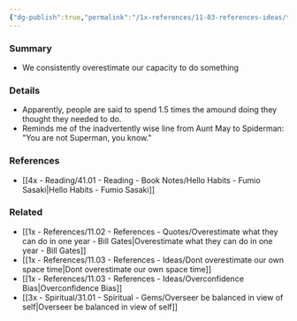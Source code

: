 ```yaml
---
{"dg-publish":true,"permalink":"/1x-references/11-03-references-ideas/the-superman-illusion/","dgShowBacklinks":false}
---
```



### Summary
- We consistently overestimate our capacity to do something

### Details
- Apparently, people are said to spend 1.5 times the amound doing they thought they needed to do.
- Reminds me of the inadvertently wise line from Aunt May to Spiderman: "You are not Superman, you know."

### References
- [[4x - Reading/41.01 - Reading - Book Notes/Hello Habits - Fumio Sasaki\|Hello Habits - Fumio Sasaki]]

### Related
- [[1x - References/11.02 - References - Quotes/Overestimate what they can do in one year - Bill Gates\|Overestimate what they can do in one year - Bill Gates]]
- [[1x - References/11.03 - References - Ideas/Dont overestimate our own space time\|Dont overestimate our own space time]]
- [[1x - References/11.03 - References - Ideas/Overconfidence Bias\|Overconfidence Bias]]
- [[3x - Spiritual/31.01 - Spiritual - Gems/Overseer be balanced in view of self\|Overseer be balanced in view of self]]
